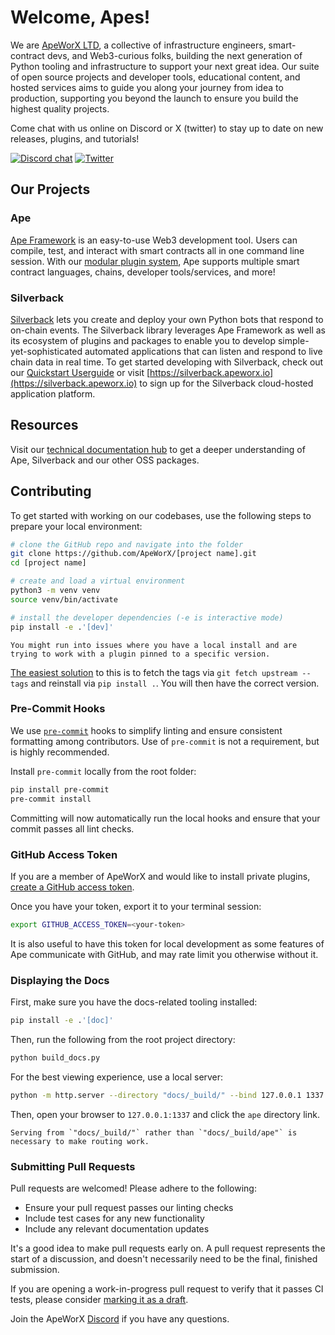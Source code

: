 # Welcome, Apes!

We are [ApeWorX LTD](https://apeworx.io), a collective of infrastructure engineers, smart-contract devs, and Web3-curious folks,
building the next generation of Python tooling and infrastructure to support your next great idea.
Our suite of open source projects and developer tools, educational content, and hosted services aims to guide you along your
journey from idea to production, supporting you beyond the launch to ensure you build the highest quality projects.

Come chat with us online on Discord or X (twitter) to stay up to date on new releases, plugins, and tutorials!

[![Discord chat][discord-badge]][discord-url]
[![Twitter][twitter-badge]][twitter-url]

## Our Projects

### Ape

[Ape Framework](https://apeworx.io/framework) is an easy-to-use Web3 development tool.
Users can compile, test, and interact with smart contracts all in one command line session.
With our [modular plugin system](https://docs.apeworx.io/ape/stable/userguides/quickstart.html#plugin-system),
Ape supports multiple smart contract languages, chains, developer tools/services, and more!

### Silverback

[Silverback](https://apeworx.io/silverback) lets you create and deploy your own Python bots that respond to on-chain events.
The Silverback library leverages Ape Framework as well as its ecosystem of plugins and packages to enable you to develop
simple-yet-sophisticated automated applications that can listen and respond to live chain data in real time.
To get started developing with Silverback, check out our [Quickstart Userguide](https://docs.apeworx.io/silverback/stable/userguides/quickstart)
or visit [https://silverback.apeworx.io](https://silverback.apeworx.io) to sign up for the Silverback cloud-hosted application platform.

## Resources

Visit our [technical documentation hub](https://docs.apeworx.io) to get a deeper understanding of Ape, Silverback and our other OSS packages.

<!-- Read our [academic platform](https://academy.apeworx.io/) will help you master Ape Framework with tutorials and challenges. -->

## Contributing

To get started with working on our codebases, use the following steps to prepare your local environment:

```bash
# clone the GitHub repo and navigate into the folder
git clone https://github.com/ApeWorX/[project name].git
cd [project name]

# create and load a virtual environment
python3 -m venv venv
source venv/bin/activate

# install the developer dependencies (-e is interactive mode)
pip install -e .'[dev]'
```

```{note}
You might run into issues where you have a local install and are trying to work with a plugin pinned to a specific version.
```

[The easiest solution](https://github.com/ApeWorX/ape/issues/90) to this is to fetch the tags via `git fetch upstream --tags` and reinstall via `pip install .`.
You will then have the correct version.

### Pre-Commit Hooks

We use [`pre-commit`](https://pre-commit.com/) hooks to simplify linting and ensure consistent formatting among contributors.
Use of `pre-commit` is not a requirement, but is highly recommended.

Install `pre-commit` locally from the root folder:

```bash
pip install pre-commit
pre-commit install
```

Committing will now automatically run the local hooks and ensure that your commit passes all lint checks.

### GitHub Access Token

If you are a member of ApeWorX and would like to install private plugins,
[create a GitHub access token](https://docs.github.com/en/authentication/keeping-your-account-and-data-secure/creating-a-personal-access-token).

Once you have your token, export it to your terminal session:

```bash
export GITHUB_ACCESS_TOKEN=<your-token>
```

It is also useful to have this token for local development as some features of Ape communicate with GitHub, and may rate limit you otherwise without it.

### Displaying the Docs
First, make sure you have the docs-related tooling installed:

```bash
pip install -e .'[doc]'
```

Then, run the following from the root project directory:

```bash
python build_docs.py
```

For the best viewing experience, use a local server:

```bash
python -m http.server --directory "docs/_build/" --bind 127.0.0.1 1337
```

Then, open your browser to `127.0.0.1:1337` and click the `ape` directory link.

```{note}
Serving from `"docs/_build/"` rather than `"docs/_build/ape"` is necessary to make routing work.
```

### Submitting Pull Requests

Pull requests are welcomed! Please adhere to the following:

- Ensure your pull request passes our linting checks
- Include test cases for any new functionality
- Include any relevant documentation updates

It's a good idea to make pull requests early on.
A pull request represents the start of a discussion, and doesn't necessarily need to be the final, finished submission.

If you are opening a work-in-progress pull request to verify that it passes CI tests, please consider
[marking it as a draft](https://help.github.com/en/github/collaborating-with-issues-and-pull-requests/about-pull-requests#draft-pull-requests).

Join the ApeWorX [Discord][discord-url] if you have any questions.


[discord-badge]: https://img.shields.io/discord/922917176040640612.svg?logo=discord&style=flat-square
[discord-url]: https://discord.gg/apeworx
[twitter-badge]: https://img.shields.io/twitter/follow/ApeFramework
[twitter-url]: https://x.com/ApeFramework
